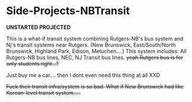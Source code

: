 # Side-Projects-NBTransit
**UNSTARTED PROJECTED**

This is a what-if transit system combining Rutgers-NB's bus system and Nj's transit systems near Rutgers. (New Brunswick, East/South/North Brunswick, Highland Park, Edison, Metuchen....)
This system includes: All Rutgers-NB bus lines, NEC, NJ Transit bus lines.
~~yeah Rutgers bus is for only students right...?~~

Just buy me a car.... then I dont even need this thing at all XXD

~~Fuck their transit infra/system is so bad. What if New Brunswick had like Korean-level transit system.....~~

